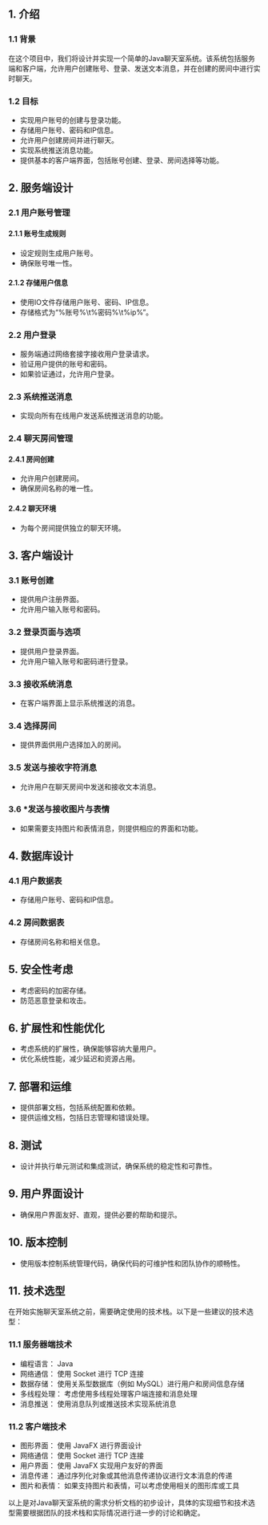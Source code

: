## 1. 介绍  
### 1.1 背景  
在这个项目中，我们将设计并实现一个简单的Java聊天室系统。该系统包括服务端和客户端，允许用户创建账号、登录、发送文本消息，并在创建的房间中进行实时聊天。  
  
### 1.2 目标  
- 实现用户账号的创建与登录功能。  
- 存储用户账号、密码和IP信息。  
- 允许用户创建房间并进行聊天。  
- 实现系统推送消息功能。  
- 提供基本的客户端界面，包括账号创建、登录、房间选择等功能。  
  
## 2. 服务端设计  
### 2.1 用户账号管理  
#### 2.1.1 账号生成规则  
- 设定规则生成用户账号。  
- 确保账号唯一性。  
  
#### 2.1.2 存储用户信息  
- 使用IO文件存储用户账号、密码、IP信息。  
- 存储格式为“%账号%\t%密码%\t%ip%”。  
  
### 2.2 用户登录  
- 服务端通过网络套接字接收用户登录请求。  
- 验证用户提供的账号和密码。  
- 如果验证通过，允许用户登录。  
  
### 2.3 系统推送消息  
- 实现向所有在线用户发送系统推送消息的功能。  
  
### 2.4 聊天房间管理  
#### 2.4.1 房间创建  
- 允许用户创建房间。  
- 确保房间名称的唯一性。  
  
#### 2.4.2 聊天环境  
- 为每个房间提供独立的聊天环境。  
  
## 3. 客户端设计  
### 3.1 账号创建  
- 提供用户注册界面。  
- 允许用户输入账号和密码。  
  
### 3.2 登录页面与选项  
- 提供用户登录界面。  
- 允许用户输入账号和密码进行登录。  
  
### 3.3 接收系统消息  
- 在客户端界面上显示系统推送的消息。  
  
### 3.4 选择房间  
- 提供界面供用户选择加入的房间。  
  
### 3.5 发送与接收字符消息  
- 允许用户在聊天房间中发送和接收文本消息。  
  
### 3.6 *发送与接收图片与表情  
- 如果需要支持图片和表情消息，则提供相应的界面和功能。  
  
## 4. 数据库设计  
### 4.1 用户数据表  
- 存储用户账号、密码和IP信息。  
  
### 4.2 房间数据表  
- 存储房间名称和相关信息。  
  
## 5. 安全性考虑  
- 考虑密码的加密存储。  
- 防范恶意登录和攻击。  
  
## 6. 扩展性和性能优化  
- 考虑系统的扩展性，确保能够容纳大量用户。  
- 优化系统性能，减少延迟和资源占用。  
  
## 7. 部署和运维  
- 提供部署文档，包括系统配置和依赖。  
- 提供运维文档，包括日志管理和错误处理。  
  
## 8. 测试  
- 设计并执行单元测试和集成测试，确保系统的稳定性和可靠性。  
  
## 9. 用户界面设计  
- 确保用户界面友好、直观，提供必要的帮助和提示。  
  
## 10. 版本控制  
- 使用版本控制系统管理代码，确保代码的可维护性和团队协作的顺畅性。  
## 11. 技术选型
在开始实施聊天室系统之前，需要确定使用的技术栈。以下是一些建议的技术选型：

### 11.1 服务器端技术
- 编程语言： Java
- 网络通信： 使用 Socket 进行 TCP 连接
- 数据存储： 使用关系型数据库（例如 MySQL）进行用户和房间信息存储
- 多线程处理： 考虑使用多线程处理客户端连接和消息处理
- 消息推送： 使用消息队列或推送技术实现系统消息
### 11.2 客户端技术
- 图形界面： 使用 JavaFX 进行界面设计
- 网络通信： 使用 Socket 进行 TCP 连接
- 用户界面： 使用 JavaFX 实现用户友好的界面
- 消息传递： 通过序列化对象或其他消息传递协议进行文本消息的传递
- 图片和表情： 如果支持图片和表情，可以考虑使用相关的图形库或工具
  
以上是对Java聊天室系统的需求分析文档的初步设计，具体的实现细节和技术选型需要根据团队的技术栈和实际情况进行进一步的讨论和确定。